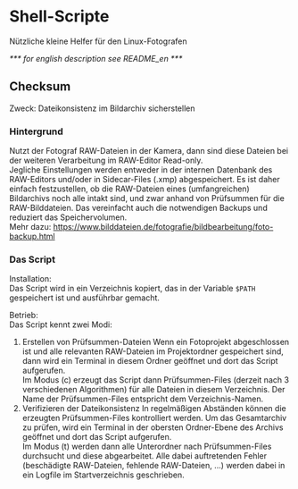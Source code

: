 # Shell-Scripte
Nützliche kleine Helfer für den Linux-Fotografen

_*** for english description see README_en ***_

## Checksum
Zweck: Dateikonsistenz im Bildarchiv sicherstellen

### Hintergrund
Nutzt der Fotograf RAW-Dateien in der Kamera, dann sind diese Dateien bei der weiteren Verarbeitung im RAW-Editor Read-only.     
Jegliche Einstellungen werden entweder in der internen Datenbank des RAW-Editors und/oder in Sidecar-Files (.xmp) abgespeichert. Es ist daher einfach festzustellen, ob die RAW-Dateien eines (umfangreichen) Bildarchivs noch alle intakt sind, und zwar anhand von Prüfsummen für die RAW-Bilddateien. Das vereinfacht auch die notwendigen Backups und reduziert das Speichervolumen.    
Mehr dazu: https://www.bilddateien.de/fotografie/bildbearbeitung/foto-backup.html

### Das Script
Installation:      
Das Script wird in ein Verzeichnis kopiert, das in der Variable `$PATH` gespeichert ist und ausführbar gemacht.

Betrieb:     
Das Script kennt zwei Modi:

1. Erstellen von Prüfsummen-Dateien
Wenn ein Fotoprojekt abgeschlossen ist und alle relevanten RAW-Dateien im Projektordner gespeichert sind, dann wird ein Terminal in diesem Ordner geöffnet und dort das Script aufgerufen.     
Im Modus (c) erzeugt das Script dann Prüfsummen-Files (derzeit nach 3 verschiedenen Algorithmen) für alle Dateien in diesem Verzeichnis. Der Name der Prüfsummen-Files entspricht dem Verzeichnis-Namen.
1. Verifizieren der Dateikonsistenz
In regelmäßigen Abständen können die erzeugten Prüfsummen-Files kontrolliert werden. Um das Gesamtarchiv zu prüfen, wird ein Terminal in der obersten Ordner-Ebene des Archivs geöffnet und dort das Script aufgerufen.  
Im Modus (t) werden dann alle Unterordner nach Prüfsummen-Files durchsucht und diese abgearbeitet. Alle dabei auftretenden Fehler (beschädigte RAW-Dateien, fehlende RAW-Dateien, ...) werden dabei in ein Logfile im Startverzeichnis geschrieben.   
